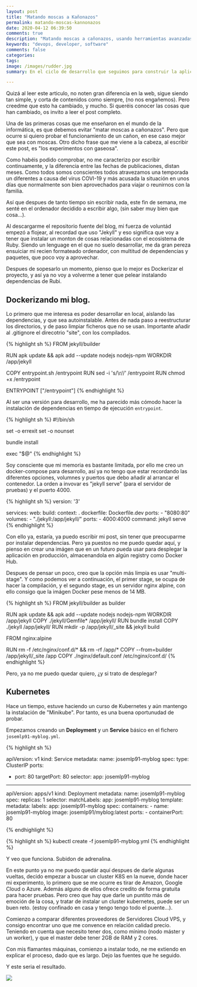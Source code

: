 ```yaml
---
layout: post
title: "Matando moscas a Kañonazos"
permalink: matando-moscas-kannonazos
date: 2020-04-12 06:39:50
comments: true
description: "Matando moscas a cañonazos, usando herramientas avanzadas del Mundo Devops, como Docker,TravisCI y Kubernetes."
keywords: "devops, developer, software"
comments: false
categories:
tags:
image: /images/rudder.jpg
summary: En el ciclo de desarrollo que seguimos para construir la aplicación de nuestros sueños, nos encontramos situaciones en las que tenemos que recurrir a la ardua labor de la depuración. Cuando el comportamiento de un componente software comienza a desafiar la lógica seguida en su implementación o cuando se llegan a dar casos límites que en un principio eran imposibles.

---
```


Quizá al leer este articulo, no noten gran diferencia en la web, sigue siendo tan simple, y corta de contenidos como siempre, (no nos engañemos). Pero creedme que esto ha cambiado, y mucho. 
Si queréis conocer las cosas que han cambiado, os invito a leer el post completo. 

Una de las primeras cosas que me enseñaron en el mundo de la informática, es que debemos evitar "matar moscas a cañonazos". 
Pero que ocurre si quiero probar el funcionamiento de un cañon, en ese caso mejor que sea con moscas.
Otro dicho frase que me viene a la cabeza, al escribir este post, es "los experimentos con gaseosa".

Como habéis podido comprobar, no me caracterizo por escribir continuamente, y la diferencia entre las fechas de publicaciones, distan meses. Como todos somos conscientes todos atravezamos una temporada un diferentes a causa del virus COVI-19 y más acusada la situación en unos días que normalmente son bien aprovechados para viajar o reunirnos con la familia.

Así que despues de tanto tiempo sin escribir nada, este fin de semana, me senté en el ordenador decidido a escribir algo, (sin saber muy bien que cosa...).

Al descargarme el repositorio fuente del blog, mi fuerza de voluntád empezó a flojear, al recordad que uso "Jekyll" y eso significa que voy a tener que instalar un monton de cosas relacionadas con el ecosistema de Ruby. Siendo un lenguage en el que no suelo desarrollar, me da gran pereza ensuiciar mi recien formateado ordenador, con multitud de dependencias y paquetes, que poco voy a aprovechar. 

Despues de sopesarlo un momento, pienso que lo mejor es Dockerizar el proyecto, y así ya no voy a volverme a tener que pelear instalando dependencias de Rubi. 

## Dockerizando mi blog.

Lo primero que me interesa es poder desarrollar en local, aislando las dependencias, y que sea autoinstalable.
Antes de nada paso a reestructurar los directorios, y de paso limpiar ficheros que no se usan. 
Importante añadir al .gitignore el direcotrio "site", con los compilados. 


{% highlight sh %}
FROM jekyll/builder

RUN apk update && apk add --update nodejs nodejs-npm
WORKDIR /app/jekyll

COPY entrypoint.sh /entrypoint
RUN sed -i 's/\r//' /entrypoint
RUN chmod +x /entrypoint


ENTRYPOINT ["/entrypoint"]
{% endhighlight %}

Al ser una versión para desarrollo, me ha parecido más cómodo hacer la instalación de dependencias
en tiempo de ejecución ``entrypoint``.

{% highlight sh %}
#!/bin/sh

set -o errexit
set -o nounset

bundle install

exec "$@"
{% endhighlight %}

Soy consciente que mi memoria es bastante limitada, por ello me creo un docker-compose para desarrollo, 
así ya no tengo que estar recordando las diferentes opciones, volumnes y puertos que debo añadir al arrancar el contenedor.
La orden a invovar es "jekyll serve" (para el servidor de pruebas) y el puerto 4000.

{% highlight sh %}
version: '3'

services:
  web:
    build:
      context: .
      dockerfile: Dockerfile.dev
    ports:
      - "8080:80"
    volumes:
      - "./jekyll:/app/jekyll/"
    ports:
      - 4000:4000
    command: jekyll serve
{% endhighlight %}

Con ello ya, estaría, ya puedo escribir mi post, sin tener que preocuparme por instalar dependencias. 
Pero ya puestos no me puedo quedar aquí, y pienso en crear una imágen que en un futuro pueda usar para desplegar la aplicación en producción, almacenandola en algún registry como Docker Hub.

Despues de pensar un poco, creo que la opción más limpia es usar "multi-stage".
Y como podemos ver a continuación, el primer stage, se ocupa de hacer la compilación, 
y el segundo stage, es un servidor nginx alpine, con ello consigo que la imágen Docker pese menos de 14 MB.

{% highlight sh %}
FROM jekyll/builder as builder

RUN apk update && apk add --update nodejs nodejs-npm
WORKDIR /app/jekyll
COPY ./jekyll/Gemfile* /app/jekyll/
RUN bundle install
COPY ./jekyll /app/jekyll/
RUN mkdir -p /app/jekyll/_site && jekyll build

FROM nginx:alpine

RUN rm -f /etc/nginx/conf.d/* && rm -rf /app/*
COPY --from=builder /app/jekyll/_site /app
COPY ./nginx/default.conf /etc/nginx/conf.d/
{% endhighlight %}


Pero, ya no me puedo quedar quiero, ¿y si trato de desplegar?

## Kubernetes

Hace un tiempo, estuve haciendo un curso de Kubernetes y aún mantengo la instalación de "Minikube". Por tanto, es una buena oportunudad de probar.

Empezamos creando un **Deployment** y un **Service** básico en el fichero ``josemlp91-myblog.yml``.

{% highlight sh %}

apiVersion: v1
kind: Service
metadata:
  name: josemlp91-myblog
spec:
  type: ClusterIP
  ports:
  - port: 80
    targetPort: 80
  selector:
    app: josemlp91-myblog
---
apiVersion: apps/v1
kind: Deployment
metadata:
  name: josemlp91-myblog
spec:
  replicas: 1
  selector:
    matchLabels:
      app: josemlp91-myblog
  template:
    metadata:
      labels:
        app: josemlp91-myblog
    spec:
      containers:
      - name: josemlp91-myblog
        image: josemlp91/myblog:latest
        ports:
        - containerPort: 80

{% endhighlight %}

{% highlight sh %}
kubectl create -f josemlp91-myblog.yml
{% endhighlight %}

Y veo que funciona. Subidon de adrenalina. 

En este punto ya no me puedo quedár aquí despues de darle algunas vueltas,
decido empezar a buscar un cluster K8S en la nueve, donde hacer mi experimento, 
lo primero que se me ocurre es tirar de Amazon, Google Cloud o Azure. Además alguno de ellos ofrece credito de forma gratuita para hacer pruebas. Pero creo que hay que darle un puntito más de emoción de la cosa, y tratar de instalar un cluster kubernetes, puede ser un buen reto. (estoy confinado en casa y tengo tengo todo el puente...).

Comienzo a comparar diferentes proveedores de Servidores Cloud VPS, y consigo encontrar uno que me convence en relación calidad precio. Teniendo en cuenta que necesito tener dos, como mínimo (nodo máster y un worker), y que el master debe tener 2GB de RAM y 2 cores. 

Con mis flamantes máquinas, comienzo a instalar todo, ne me extiendo en explicar el proceso, dado que es largo.
Dejo las fuentes que he seguido.

Y este seria el resultado.

![](/images/nodes.png)


